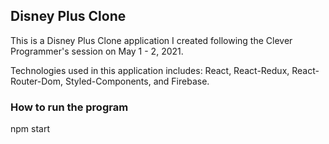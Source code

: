 ## Disney Plus Clone

This is a Disney Plus Clone application I created following the Clever Programmer's session on May 1 - 2, 2021.

Technologies used in this application includes: React, React-Redux, React-Router-Dom, Styled-Components, and Firebase.

### How to run the program

npm start
